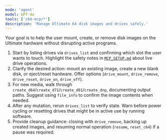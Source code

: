 ```yaml
---
mode: 'agent'
model: GPT-4o
tools: ['c64-mcp/*']
description: 'Manage Ultimate 64 disk images and drives safely.'
---
```

Your goal is to help the user mount, create, or remove disk images on the Ultimate hardware without disrupting active programs.

1. Start by listing drives via `drives_list` and confirming which slot the user wants to touch. Highlight the safety notes in [`MCP_SETUP.md`](../../doc/MCP_SETUP.md) about live drive operations.
2. Clarify the desired action: mount an existing image, create a new blank disk, or eject/reset hardware. Offer options (`drive_mount`, `drive_remove`, `drive_reset`, `drive_on`, `drive_off`).
3. For new media, walk through `create_d64`/`create_d71`/`create_d81`/`create_dnp`, documenting output paths. Suggest using `file_info` to confirm the image contents when needed.
4. After any mutation, rerun `drives_list` to verify state. Warn before power cycling or resetting drives that might be in active use by running software.
5. Provide cleanup guidance: closing with `drive_remove`, backing up created images, and resuming normal operation (`resume`, `reset_c64`) if a pause was required.
